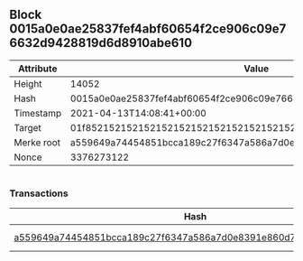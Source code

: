 ## Block 0015a0e0ae25837fef4abf60654f2ce906c09e76632d9428819d6d8910abe610

Attribute | Value
--- | ---
Height | 14052
Hash | 0015a0e0ae25837fef4abf60654f2ce906c09e76632d9428819d6d8910abe610
Timestamp | 2021-04-13T14:08:41+00:00
Target | 01f8521521521521521521521521521521521521521521521521521521521521
Merke root | a559649a74454851bcca189c27f6347a586a7d0e8391e860d7b145d5637054b1
Nonce | 3376273122

```

```

### Transactions

Hash | Amount
--- | ---
[a559649a74454851bcca189c27f6347a586a7d0e8391e860d7b145d5637054b1](a559649a74454851bcca189c27f6347a586a7d0e8391e860d7b145d5637054b1.md) | 10.00000000 SKEPTI 
